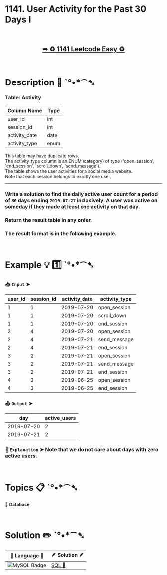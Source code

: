 # 1141. User Activity for the Past 30 Days I

</br>

<h2 align="center"> 

<a href="https://leetcode.com/problems/user-activity-for-the-past-30-days-i/description/?envType=study-plan-v2&envId=top-sql-50"><strong>➥ ♻️ 1141 Leetcode Easy ♻️ </strong></a>
</h2>

</br>

# Description 📜 ˋ°•*⁀➷

### Table: Activity

| Column Name   | Type    |
|---------------|---------|
| user_id       | int     |
| session_id    | int     |
| activity_date | date    |
| activity_type | enum    |

This table may have duplicate rows.</br>
The activity_type column is an ENUM (category) of type ('open_session', 'end_session', 'scroll_down', 'send_message').</br>
The table shows the user activities for a social media website. </br>
Note that each session belongs to exactly one user.

---

### Write a solution to find the daily active user count for a period of `30` days ending `2019-07-27` inclusively. A user was active on someday if they made at least one activity on that day.

### Return the result table in any order.

### The result format is in the following example.

</br>

# Example 💡 1️⃣ ˋ°•*⁀➷

  ### 📥 `Input`  ➤ 

| user_id | session_id | activity_date | activity_type |
| ------- | ---------- | ------------- | ------------- |
| 1       | 1          | 2019-07-20    | open_session  |
| 1       | 1          | 2019-07-20    | scroll_down   |
| 1       | 1          | 2019-07-20    | end_session   |
| 2       | 4          | 2019-07-20    | open_session  |
| 2       | 4          | 2019-07-21    | send_message  |
| 2       | 4          | 2019-07-21    | end_session   |
| 3       | 2          | 2019-07-21    | open_session  |
| 3       | 2          | 2019-07-21    | send_message  |
| 3       | 2          | 2019-07-21    | end_session   |
| 4       | 3          | 2019-06-25    | open_session  |
| 4       | 3          | 2019-06-25    | end_session   |

  ### 📤 `Output`  ➤

| day        | active_users |
| ---------- | ------------ |
| 2019-07-20 | 2            |
| 2019-07-21 | 2            |

  ### 🔦 `Explanation`  ➤ Note that we do not care about days with zero active users.

</br>

# Topics 📋 ˋ°•*⁀➷

🔸 **Database**  </br>

</br>

# Solution ✏️ ˋ°•*⁀➷

| 📒 Language 📒  | 🪶 Solution 🪶 |
| ------------- | ------------- |
|  ![MySQL Badge](https://img.shields.io/badge/MySQL-4479A1?logo=mysql&logoColor=fff&style=for-the-badge)  | [SQL 🕍]() |